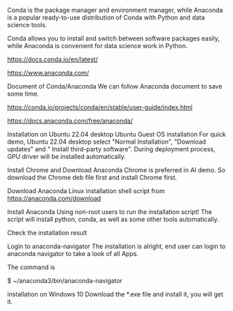 
Conda is the package manager and environment manager, while Anaconda is a popular ready-to-use distribution of Conda with Python and data science tools.

Conda allows you to install and switch between software packages easily, while Anaconda is convenient for data science work in Python.

https://docs.conda.io/en/latest/

https://www.anaconda.com/

Document of Conda/Anaconda
We can follow Anaconda document to save some time.

https://conda.io/projects/conda/en/stable/user-guide/index.html

https://docs.anaconda.com/free/anaconda/

Installation on Ubuntu 22.04 desktop
Ubuntu Guest OS installation
For quick demo, Ubuntu 22.04 desktop select "Normal Installation", "Download updates" and " Install third-party software".
During deployment process, GPU driver will be installed automatically. 



Install Chrome and Download Anaconda 
Chrome is preferred in AI demo. So download the Chrome deb file first and install Chrome first. 



Download Anaconda Linux installation shell script from https://anaconda.com/download



Install Anaconda
Using non-root users to run the installation script! The script will install python, conda, as well as some other tools automatically.

 

Check the installation result


Login to anaconda-navigator
The installation is alright, end user can login to anaconda navigator to take a look of all Apps.

The command is 

$ ~/anaconda3/bin/anaconda-navigator



installation on Windows 10
Download the *.exe file and install it, you will get it.

